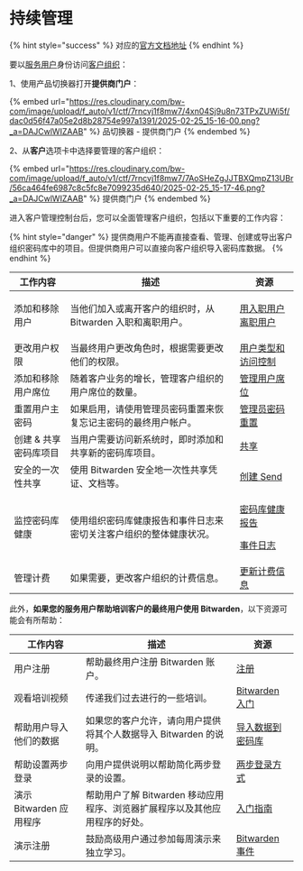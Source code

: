 # 持续管理

{% hint style="success" %}
对应的[官方文档地址](https://bitwarden.com/help/article/manage-client-orgs/)
{% endhint %}

要以[服务用户](provider-users.md#provider-user-types)身份访问[客户组织](provider-portal-overview.md#client-organizations)：

1、使用产品切换器打开**提供商门户**：

{% embed url="https://res.cloudinary.com/bw-com/image/upload/f_auto/v1/ctf/7rncvj1f8mw7/4xn04Sj9u8n73TPxZUWi5f/dac0d56f47a05e2d8b28754e997a1391/2025-02-25_15-16-00.png?_a=DAJCwlWIZAAB" %}
品切换器 - 提供商门户
{% endembed %}

2、从**客户**选项卡中选择要管理的客户组织：

{% embed url="https://res.cloudinary.com/bw-com/image/upload/f_auto/v1/ctf/7rncvj1f8mw7/7AoSHeZgJJTBXQmpZ13UBr/56ca464fe6987c8c5fc8e7099235d640/2025-02-25_15-17-46.png?_a=DAJCwlWIZAAB" %}
提供商门户
{% endembed %}

进入客户管理控制台后，您可以全面管理客户组织，包括以下重要的工作内容：

{% hint style="danger" %}
提供商用户不能再直接查看、管理、创建或导出客户组织密码库中的项目。但提供商用户可以直接向客户组织导入密码库数据。
{% endhint %}

| 工作内容         | 描述                                  | 资源                                                                                                                                                                                  |
| ------------ | ----------------------------------- | ----------------------------------------------------------------------------------------------------------------------------------------------------------------------------------- |
| 添加和移除用户      | 当他们加入或离开客户的组织时，从 Bitwarden 入职和离职用户。 | <p><a href="../admin-console/manage-members/user-management.md#onboard-users">用入职用户</a><br><a href="../admin-console/manage-members/user-management.md#offboard-users">离职用户</a></p> |
| 更改用户权限       | 当最终用户更改角色时，根据需要更改他们的权限。             | [用户类型和访问控制](../admin-console/manage-members/member-roles-and-permissions.md)                                                                                                        |
| 添加和移除用户席位    | 随着客户业务的增长，管理客户组织的用户席位的数量。           | [管理用户席位](../admin-console/manage-members/user-management.md#manage-user-seats)                                                                                                      |
| 重置用户主密码      | 如果启用，请使用管理员密码重置来恢复忘记主密码的最终用户帐户。     | [管理员密码重置](../admin-console/manage-members/account-recovery.md)                                                                                                                      |
| 创建 & 共享密码库项目 | 当用户需要访问新系统时，即时添加和共享新的密码库项目。         | [共享](../organizations/sharing.md)                                                                                                                                                   |
| 安全的一次性共享     | 使用 Bitwarden 安全地一次性共享凭证、文档等。        | [创建 Send](../bitwarden-send/create-a-send.md)                                                                                                                                       |
| 监控密码库健康      | 使用组织密码库健康报告和事件日志来密切关注客户组织的整体健康状况。   | <p><a href="../your-vault/vault-health-reports.md">密码库健康报告</a></p><p><a href="../admin-console/reporting/event-logs.md">事件日志</a></p>                                                |
| 管理计费         | 如果需要，更改客户组织的计费信息。                   | [更新计费信息](../plans-and-pricing/update-your-billing-information.md)                                                                                                                   |

此外，**如果您的服务用户帮助培训客户的最终用户使用 Bitwarden**，以下资源可能会有所帮助：

| 工作内容              | 描述                                          | 资源                                                                         |
| ----------------- | ------------------------------------------- | -------------------------------------------------------------------------- |
| 用户注册              | 帮助最终用户注册 Bitwarden 账户。                      | [注册](https://vault.bitwarden.com/#/register)                               |
| 观看培训视频            | 传递我们过去进行的一些培训。                              | [Bitwarden 入门](https://bitwarden.com/getting-started)                      |
| 帮助用户导入他们的数据       | 如果您的客户允许，请向用户提供将其个人数据导入 Bitwarden 的说明。      | [导入数据到密码库](../password-manager/import-and-export/import-data.md)           |
| 帮助设置两步登录          | 向用户提供说明以帮助简化两步登录的设置。                        | [两步登录方式](../account/two-step-login/setup-guides/two-step-login-methods.md) |
| 演示 Bitwarden 应用程序 | 帮助用户了解 Bitwarden 移动应用程序、浏览器扩展程序以及其他应用程序的好处。 | [入门指南](../getting-started/)                                                |
| 演示注册              | 鼓励高级用户通过参加每周演示来独立学习。                        | [Bitwarden 事件](https://www.crowdcast.io/bitwarden)                         |
